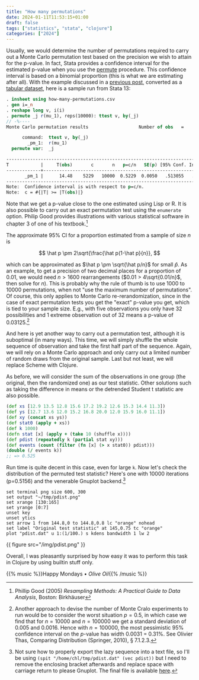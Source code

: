 ```yaml
---
title: "How many permutations"
date: 2024-01-11T11:53:15+01:00
draft: false
tags: ["statistics", "stata", "clojure"]
categories: ["2024"]
---
```


Usually, we would determine the number of permutations required to carry out a Monte Carlo permutation test based on the precision we wish to attain for the p-value. In fact, Stata provides a confidence interval for the estimated p-value when you use the [permute](https://www.stata.com/manuals/rpermute.pdf) procedure. This confidence interval is based on a binomial proportion (this is what we are estimating after all). With the example discussed in a [previous post](/post/permutation-test-in-lisp/), converted as a [tabular dataset](/pub/how-many-permutations.csv), here is a sample run from Stata 13:

```stata
. insheet using how-many-permutations.csv
. gen i=_n
. reshape long v, i(i)
. permute _j r(mu_1), reps(10000): ttest v, by(_j)
// -%----
Monte Carlo permutation results                   Number of obs   =         20

      command:  ttest v, by(_j)
        _pm_1:  r(mu_1)
  permute var:  _j

------------------------------------------------------------------------------
T            |     T(obs)       c       n   p=c/n   SE(p) [95% Conf. Interval]
-------------+----------------------------------------------------------------
       _pm_1 |      14.48    5229   10000  0.5229  0.0050   .513055   .5327317
------------------------------------------------------------------------------
Note:  Confidence interval is with respect to p=c/n.
Note:  c = #{|T| >= |T(obs)|}
```

Note that we get a p-value close to the one estimated using Lisp or R. It is also possible to carry out an exact permutation test using the `enumerate` option. Philip Good provides illustrations with various statistical software in chapter 3 of one of his textbook.[^1]

The approximate 95% CI for a proportion estimated from a sample of size $n$ is

$$ \hat p \pm 2\sqrt{\frac{\hat p(1-\hat p}{n}}, $$

which can be approximated as $\hat p \pm \sqrt{\hat p/n}$ for small $\hat p$. As an example, to get a precision of two decimal places for a proportion of 0.01, we would need $n > 1600$ rearrangements ($0.01 > 4\sqrt{0.01/n}$, then solve for $n$). This is probably why the rule of thumb is to use 1000 to 10000 permutations, when not "use the maximum number of permutations". Of course, this only applies to Monte Carlo re-rerandomization, since in the case of exact permutation tests you get the "exact" p-value you get, which is tied to your sample size. E.g., with five observations you only have 32 possibilities and 1 extreme observation out of 32 means a p-value of 0.03125.[^2]

And here is yet another way to carry out a permutation test, although it is suboptimal (in many ways). This time, we will simply shuffle the whole sequence of observation and take the first half part of the sequence. Again, we will rely on a Monte Carlo approach and only carry out a limited number of random draws from the original sample. Last but not least, we will replace Scheme with Clojure.

As before, we will consider the sum of the observations in one group (the original, then the randomized one) as our test statistic. Other solutions such as taking the difference in means or the detrended Student t statistic are also possible.

```clojure
(def xs [12.9 13.5 12.8 15.6 17.2 19.2 12.6 15.3 14.4 11.3])
(def ys [12.7 13.6 12.0 15.2 16.8 20.0 12.0 15.9 16.0 11.1])
(def xy (concat xs ys))
(def stat0 (apply + xs))
(def k 1000)
(defn stat [x] (apply + (take 10 (shuffle x))))
(def pdist (repeatedly k (partial stat xy)))
(def events (count (filter (fn [x] (> x stat0)) pdist)))
(double (/ events k))
;; => 0.525
```

Run time is quite decent in this case, even for large `k`. Now let's check the distribution of the permuted test statistic? Here's one with 10000 iterations (p=0.5156) and the venerable Gnuplot backend.[^3]

```shell
set terminal png size 600, 300
set output "~/tmp/pdist.png"
set xrange [130:165]
set yrange [0:7]
unset key
unset ytics
set arrow 1 from 144.8,0 to 144.8,0.8 lc "orange" nohead
set label "Original test statistic" at 145,0.75 tc "orange"
plot "pdist.dat" u 1:(1/100.) s kdens bandwidth 1 lw 2
```

{{ figure src="/img/pdist.png" }}

Overall, I was pleasantly surprised by how easy it was to perform this task in Clojure by using builtin stuff only.

{{% music %}}Happy Mondays • _Olive Oil_{{% /music %}}

[^1]: Phillip Good (2005) _Resampling Methods: A Practical Guide to Data Analysis_, Boston: Birkhäuser
[^2]: Another approach to devise the number of Monte Cralo experiments to run would be to consider the worst situation $p=0.5$, in which case we find that for $n=10000$ and $n=100000$ we get a standard deviation of 0.005 and 0.0016. Hence with $n=100000$, the most pessimistic 95% confidence interval on the $p$-value has width 0.0031 = 0.31%. See Olivier Thas, Comparing Distribution (Springer, 2010), § 7.1.2.3.
[^3]: Not sure how to properly export the lazy sequence into a text file, so I'll be using `(spit "/home/chl/tmp/pdist.dat" (vec pdist))` but I need to remove the enclosing bracket afterwards and replace space with carriage return to please Gnuplot. The final file is available [here](/pub/pdist.dat).
